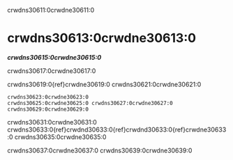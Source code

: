 crwdns30611:0crwdne30611:0
# crwdns30613:0crwdne30613:0

***crwdns30615:0crwdne30615:0***

crwdns30617:0crwdne30617:0

crwdns30619:0{ref}crwdne30619:0 crwdns30621:0crwdne30621:0


```{figure} ../figures/reproducibility.jpg
crwdns30623:0crwdne30623:0
crwdns30625:0crwdne30625:0 crwdns30627:0crwdne30627:0 crwdns30629:0crwdne30629:0
```

crwdns30631:0crwdne30631:0 crwdns30633:0{ref}crwdnd30633:0{ref}crwdnd30633:0{ref}crwdne30633:0 crwdns30635:0crwdne30635:0

crwdns30637:0crwdne30637:0 crwdns30639:0crwdne30639:0
